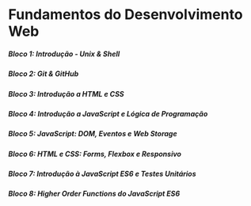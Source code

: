 # Fundamentos do Desenvolvimento Web

##### Bloco 1: Introdução - Unix & Shell

##### Bloco 2: Git & GitHub

##### Bloco 3: Introdução a HTML e CSS

##### Bloco 4: Introdução a JavaScript e Lógica de Programação

##### Bloco 5: JavaScript: DOM, Eventos e Web Storage

##### Bloco 6: HTML e CSS: Forms, Flexbox e Responsivo

##### Bloco 7: Introdução à JavaScript ES6 e Testes Unitários

##### Bloco 8: Higher Order Functions do JavaScript ES6